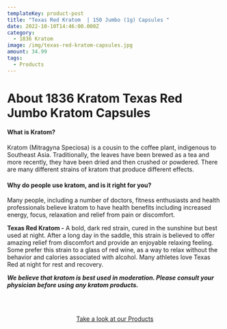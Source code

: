 ```yaml
---
templateKey: product-post
title: "Texas Red Kratom  | 150 Jumbo (1g) Capsules "
date: 2022-10-10T14:46:00.000Z
category:
  - 1836 Kratom
image: /img/texas-red-kratom-capsules.jpg
amount: 34.99
tags:
  - Products
---
```

# **About 1836 Kratom Texas Red Jumbo Kratom Capsules**

#### **What is Kratom?** 

Kratom (Mitragyna Speciosa) is a cousin to the coffee plant, indigenous to Southeast Asia. Traditionally, the leaves have been brewed as a tea and more recently, they have been dried and then crushed or powdered. There are many different strains of kratom that produce different effects.

#### **Why do people use kratom, and is it right for you?** 

Many people, including a number of doctors, fitness enthusiasts and health professionals believe kratom to have health benefits including increased energy, focus, relaxation and relief from pain or discomfort.

**Texas Red Kratom -** A bold, dark red strain, cured in the sunshine but best used at night. After a long day in the saddle, this strain is believed to offer amazing relief from discomfort and provide an enjoyable relaxing feeling. Some prefer this strain to a glass of red wine, as a way to relax without the behavior and calories associated with alcohol. Many athletes love Texas Red at night for rest and recovery.

***We believe that kratom is best used in moderation. Please consult your physician before using any kratom products.***

<br><br>

<Center><a class="link-view-more-products" target="_blank" href="https://capitalamericanshaman.com/products">Take a look at our Products</a></Center>